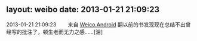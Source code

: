 layout: weibo
date: 2013-01-21 21:09:23
---
2013-01-21 21:09:23  &nbsp;&nbsp;&nbsp;&nbsp;&nbsp;&nbsp; 来自 <a href="http://app.weibo.com/t/feed/l4RWD" rel="nofollow">Weico.Android</a>
翻以前的书发现现在总结不出曾经写的批注了，顿生老而无力之感……[泪] ​​​
